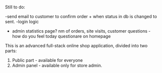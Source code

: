 Still to do:

-send email to customer to confirm order + when status in db is changed to sent.
-login logic
- admin statistics page? nm of orders, site visits, customer questions
-how do you feel today questionare on homepage


This is an advanced full-stack online shop application, divided into two parts:
1. Public part - available for everyone
2. Admin panel - available only for store admin. 


